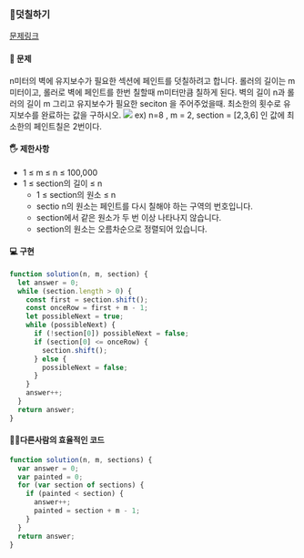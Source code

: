 ### 🎨덧칠하기

[문제링크](https://school.programmers.co.kr/learn/courses/30/lessons/161989)

#### 🙏 문제

n미터의 벽에 유지보수가 필요한 섹션에 페인트를 덧칠하려고 합니다.
롤러의 길이는 m미터이고, 롤러로 벽에 페인트를 한번 칠할때 m미터만큼 칠하게 된다.
벽의 길이 n과 롤러의 길이 m 그리고 유지보수가 필요한 seciton 을 주어주었을때.
최소한의 횟수로 유지보수를 완료하는 값을 구하시오.
![](https://grepp-programmers.s3.ap-northeast-2.amazonaws.com/files/production/7e657b3f-1e5b-4724-b053-9548b2cd17ba/img1.png)
ex) n=8 , m = 2, section = [2,3,6] 인 값에 최소한의 페인트칠은 2번이다.

#### 🖐️ 제한사항

- 1 ≤ m ≤ n ≤ 100,000
- 1 ≤ section의 길이 ≤ n
  - 1 ≤ section의 원소 ≤ n
  - sectio n의 원소는 페인트를 다시 칠해야 하는 구역의 번호입니다.
  - section에서 같은 원소가 두 번 이상 나타나지 않습니다.
  - section의 원소는 오름차순으로 정렬되어 있습니다.

#### 💻 구현

```javascript
function solution(n, m, section) {
  let answer = 0;
  while (section.length > 0) {
    const first = section.shift();
    const onceRow = first + m - 1;
    let possibleNext = true;
    while (possibleNext) {
      if (!section[0]) possibleNext = false;
      if (section[0] <= onceRow) {
        section.shift();
      } else {
        possibleNext = false;
      }
    }
    answer++;
  }
  return answer;
}
```

#### 🤦‍♂️다른사람의 효율적인 코드

```javascript
function solution(n, m, sections) {
  var answer = 0;
  var painted = 0;
  for (var section of sections) {
    if (painted < section) {
      answer++;
      painted = section + m - 1;
    }
  }
  return answer;
}
```
